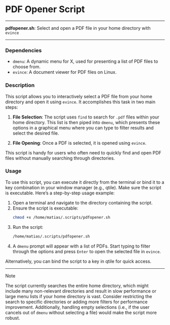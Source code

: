 # PDF Opener Script

---

**pdfopener.sh**: Select and open a PDF file in your home directory with `evince`

---

### Dependencies

- `dmenu`: A dynamic menu for X, used for presenting a list of PDF files to choose from.
- `evince`: A document viewer for PDF files on Linux.

### Description

This script allows you to interactively select a PDF file from your home directory and open it using `evince`. It accomplishes this task in two main steps:

1. **File Selection**: The script uses `find` to search for `.pdf` files within your home directory. This list is then piped into `dmenu`, which presents these options in a graphical menu where you can type to filter results and select the desired file.
   
2. **File Opening**: Once a PDF is selected, it is opened using `evince`.

This script is handy for users who often need to quickly find and open PDF files without manually searching through directories.

### Usage

To use this script, you can execute it directly from the terminal or bind it to a key combination in your window manager (e.g., qtile). Make sure the script is executable. Here’s a step-by-step usage example:

1. Open a terminal and navigate to the directory containing the script.
2. Ensure the script is executable:
   ```bash
   chmod +x /home/matias/.scripts/pdfopener.sh
   ```
3. Run the script:
   ```bash
   /home/matias/.scripts/pdfopener.sh
   ```
4. A `dmenu` prompt will appear with a list of PDFs. Start typing to filter through the options and press `Enter` to open the selected file in `evince`.

Alternatively, you can bind the script to a key in qtile for quick access.

---

> [!NOTE]
> The script currently searches the entire home directory, which might include many non-relevant directories and result in slow performance or large menu lists if your home directory is vast. Consider restricting the search to specific directories or adding more filters for performance improvement. Additionally, handling empty selections (i.e., if the user cancels out of `dmenu` without selecting a file) would make the script more robust.